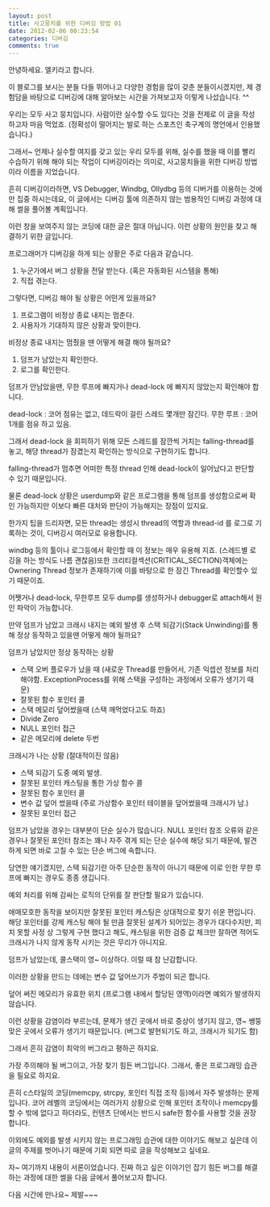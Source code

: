 ```yaml
---
layout: post
title: 사고뭉치를 위한 디버깅 방법 01
date: 2012-02-06 00:23:54
categories: 디버깅
comments: true
---
```


안녕하세요. 엘키라고 합니다.

이 블로그를 보시는 분들 다들 뛰어나고 다양한 경험을 많이 갖춘 분들이시겠지만, 제 경험담을 바탕으로 디버깅에 대해 알아보는 시간을 가져보고자 이렇게 나섰습니다. ^^


우리는 모두 사고 뭉치입니다. 사람이란 실수할 수도 있다는 것을 전제로 이 글을 작성 하고자 마음 먹었죠. (정확성이 떨어지는 발로 하는 스포츠인 축구계의 명언에서 인용했습니다.) 

그래서~ 언제나 실수할 여지를 갖고 있는 우리 모두를 위해, 실수를 했을 때 이를 빨리 수습하기 위해 해야 되는 작업이 디버깅이라는 의미로, 사고뭉치들을 위한 디버깅 방법이라 이름을 지었습니다.

흔히 디버깅이라하면, VS Debugger, Windbg, Ollydbg 등의 디버거를 이용하는 것에만 집중 하시는데요, 이 글에서는 디버깅 툴에 의존하지 않는 범용적인 디버깅 과정에 대해 썰을 풀어볼 계획입니다.




이런 창을 보여주지 않는 코딩에 대한 글은 절대 아닙니다. 이런 상황의 원인을 찾고 해결하기 위한 글입니다.


프로그래머가 디버깅을 하게 되는 상황은 주로 다음과 같습니다.


1. 누군가에서 버그 상황을 전달 받는다. (혹은 자동화된 시스템을 통해)
2. 직접 겪는다.



그렇다면, 디버깅 해야 될 상황은 어떤게 있을까요?

1. 프로그램이 비정상 종료 내지는 멈춘다.
2. 사용자가 기대하지 않은 상황과 맞이한다.



비정상 종료 내지는 멈췄을 땐 어떻게 해결 해야 될까요?

1. 덤프가 남았는지 확인한다.
2. 로그를 확인한다.




덤프가 안남았을땐, 무한 루프에 빠지거나 dead-lock 에 빠지지 않았는지 확인해야 합니다.

dead-lock : 코어 점유는 없고, 데드락이 걸린 스레드 몇개만 잠긴다.
무한 루프 : 코어 1개를 점유 하고 있음.


그래서 dead-lock 을 회피하기 위해 모든 스레드를 잠깐씩 거치는 falling-thread를 놓고, 해당 thread가 잠겼는지 확인하는 방식으로 구현하기도 합니다.

falling-thread가 멈추면 어떠한 특정 thread 인해 dead-lock이 일어났다고 판단할 수 있기 때문입니다.

물론 dead-lock 상황은 userdump와 같은 프로그램을 통해 덤프를 생성함으로써 확인 가능하지만 이보다 빠른 대처와 판단이 가능해지는 장점이 있지요.

한가지 팁을 드리자면, 모든 thread는 생성시 thread의 역할과 thread-id 를 로그로 기록하는 것이, 디버깅시 여러모로 유용합니다.

windbg 등의 툴이나 로그등에서 확인할 때 이 정보는 매우 유용해 지죠. (스레드별 로깅을 하는 방식도 나름 괜찮음)또한 크리티컬섹션(CRITICAL_SECTION)객체에는 Ownering Thread 정보가 존재하기에 이를 바탕으로 한 잠긴 Thread를 확인할수 있기 때문이죠.


어쨋거나 dead-lock, 무한루프 모두 dump를 생성하거나 debugger로 attach해서 원인 파악이 가능합니다.

만약 덤프가 남았고 크래시 내지는 예외 발생 후 스택 되감기(Stack Unwinding)를 통해 정상 동작하고 있을땐 어떻게 해야 될까요?


덤프가 남았지만 정상 동작하는 상황
* 스택 오버 플로우가 났을 때 (새로운 Thread를 만들어서, 기존 익셉션 정보를 처리해야함. ExceptionProcess를 위해 스택을 구성하는 과정에서 오류가 생기기 때문)
* 잘못된 함수 포인터 콜
* 스택 메모리 덮어썼을때 (스택 깨먹었다고도 하죠)
* Divide Zero
* NULL 포인터 접근
* 같은 메모리에 delete 두번



크래시가 나는 상황 (절대적이진 않음)
* 스택 되감기 도중 예외 발생.
* 잘못된 포인터 캐스팅을 통한 가상 함수 콜
* 잘못된 함수 포인터 콜
* 변수 값 덮어 썼을때 (주로 가상함수 포인터 테이블을 덮어썼을때 크래시가 남.)
* 잘못된 포인터 접근


덤프가 남았을 경우는 대부분이 단순 실수가 많습니다. NULL 포인터 참조 오류와 같은 경우나 잘못된 포인터 참조는 꽤나 자주 겪게 되는 단순 실수에 해당 되기 때문에, 발견하게 되면 바로 고칠 수 있는 단순 버그에 속합니다.

당연한 얘기겠지만, 스택 되감기란 아주 단순한 동작이 아니기 때문에 이로 인한 무한 루프에 빠지는 경우도 종종 생깁니다. 

예외 처리를 위해 감싸는 로직의 단위를 잘 판단할 필요가 있습니다. 

애매모호한 동작을 보이지만 잘못된 포인터 캐스팅은 상대적으로 찾기 쉬운 편입니다. 해당 포인터를 강제 캐스팅 해야 될 만큼 잘못된 설계가 되어있는 경우가 대다수지만, 피치 못할 사정 상 그렇게 구현 했다고 해도, 캐스팅을 위한 검증 값 체크만 잘하면 적어도 크래시가 나지 않게 동작 시키는 것은 무리가 아니지요.

덤프가 남았는데, 콜스택이 영~ 이상하다. 이럴 때 참 난감합니다. 



이러한 상황을 만드는 데에는 변수 값 덮어쓰기가 주범이 되곤 합니다.

덮어 써진 메모리가 유효한 위치 (프로그램 내에서 할당된 영역)이라면 예외가 발생하지 않습니다.

이런 상황을 감염이라 부르는데, 문제가 생긴 곳에서 바로 증상이 생기지 않고, 영~ 쌩뚱 맞은 곳에서 오류가 생기기 때문입니다. (버그로 발현되기도 하고, 크래시가 되기도 함)

그래서 흔히 감염이 최악의 버그라고 평하곤 하지요.

가장 주의해야 될 버그이고, 가장 찾기 힘든 버그입니다. 그래서, 좋은 프로그래밍 습관을 필요로 하지요. 

흔히 c스타일의 코딩(memcpy, strcpy, 포인터 직접 조작 등)에서 자주 발생하는 문제입니다. 코어 레벨의 코딩에서는 여러가지 상황으로 인해 포인터 조작이나 memcpy를 할 수 밖에 없다고 하더라도, 컨텐츠 단에서는 반드시 safe한 함수를 사용할 것을 권장합니다.

이외에도 예외를 발생 시키지 않는 프로그래밍 습관에 대한 이야기도 해보고 싶은데 이 글의 주제를 벗어나기 때문에 기회 되면 따로 글을 작성해보고 싶네요.


자~ 여기까지 내용이 서론이었습니다. 진짜 하고 싶은 이야기인 잡기 힘든 버그를 해결하는 과정에 대한 썰을 다음 글에서 풀어보고자 합니다. 

다음 시간에 만나요~ 제발~~~